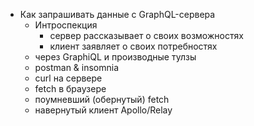 - Как запрашивать данные с GraphQL-сервера
  - Интроспекция
    - сервер рассказывает о своих возможностях
    - клиент заявляет о своих потребностях
  - через GraphiQL и производные тулзы
  - postman & insomnia
  - curl на сервере
  - fetch в браузере
  - поумневший (обернутый) fetch
  - навернутый клиент Apollo/Relay
